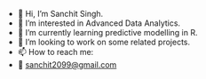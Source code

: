 - 👋 Hi, I’m Sanchit Singh.
- 👀 I’m interested in Advanced Data Analytics.
- 🌱 I’m currently learning predictive modelling in R.
- 💞️ I’m looking to work on some related projects.
- 📫 How to reach me:
- 📧 sanchit2099@gmail.com
<!---
Sanchit2099/Sanchit2099 is a ✨ special ✨ repository because its `README.md` (this file) appears on your GitHub profile.
You can click the Preview link to take a look at your changes.
--->
